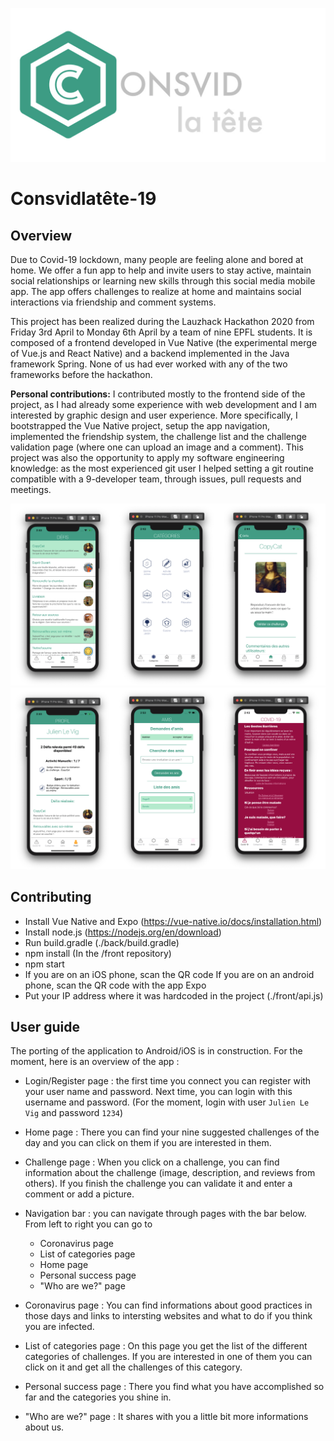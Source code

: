 ![](./img/banner.jpg)

# Consvidlatête-19


## Overview
Due to Covid-19 lockdown, many people are feeling alone and bored at home. We offer a fun app to help and invite users to stay active, maintain social relationships or learning new skills through this social media mobile app. The app offers challenges to realize at home and maintains social interactions via friendship and comment systems.

This project has been realized during the Lauzhack Hackathon 2020 from Friday 3rd April to Monday 6th April by a team of nine EPFL students. It is composed of a frontend developed in Vue Native (the experimental merge of Vue.js and React Native) and a backend implemented in the Java framework Spring. None of us had ever worked with any of the two frameworks before the hackathon.

**Personal contributions:** I contributed mostly to the frontend side of the project, as I had already some experience with web development and I am interested by graphic design and user experience. More specifically, I bootstrapped the Vue Native project, setup the app navigation, implemented the friendship system, the challenge list and the challenge validation page (where one can upload an image and a comment). This project was also the opportunity to apply my software engineering knowledge: as the most experienced git user I helped setting a git routine compatible with a 9-developer team, through issues, pull requests and meetings.

![](./img/challenges.png)
![](./img/social.png)


## Contributing

* Install Vue Native and Expo (https://vue-native.io/docs/installation.html)
* Install node.js (https://nodejs.org/en/download)
* Run build.gradle (./back/build.gradle)
* npm install (In the /front repository)
* npm start
* If you are on an iOS phone, scan the QR code
  If you are on an android phone, scan the QR code with the app Expo
* Put your IP address where it was hardcoded in the project (./front/api.js)
  
## User guide
The porting of the application to Android/iOS is in construction. 
For the moment, here is an overview of the app : 
* Login/Register page : the first time you connect you can register with your user name and password. Next time, you can login with this username and password. (For the moment, login with user `Julien Le Vig` and password `1234`)

* Home page : There you can find your nine suggested challenges of the day and you can click on them if you are interested in them. 

* Challenge page : When you click on a challenge, you can find information about the challenge (image, description, and reviews from others). If you finish the challenge you can validate it and enter a comment or add a picture.

* Navigation bar : you can navigate through pages with the bar below. From left to right you can go to 
    * Coronavirus page 
    * List of categories page
    * Home page
    * Personal success page
    * "Who are we?" page 

* Coronavirus page : You can find informations about good practices in those days and links to intersting websites and what to do if you think you are infected.

* List of categories page : On this page you get the list of the different categories of challenges. If you are interested in one of them you can click on it and get all the challenges of this category.

* Personal success page : There you find what you have accomplished so far and the categories you shine in.

* "Who are we?" page : It shares with you a little bit more informations about us. 
